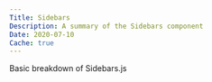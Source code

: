 ```yaml
---
Title: Sidebars
Description: A summary of the Sidebars component
Date: 2020-07-10
Cache: true
---
```


Basic breakdown of Sidebars.js
